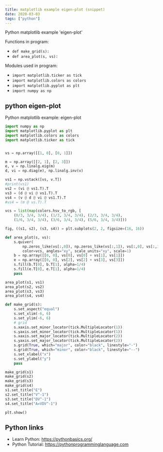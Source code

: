 ```yaml
---
title: matplotlib example eigen-plot (snippet)
date: 2020-03-03
tags: ["python"]
---
```

Python matplotlib example 'eigen-plot'

Functions in program: 
* `def make_grid(s):`
* `def area_plot(s, vs):`

Modules used in program: 
* `import matplotlib.ticker as tick`
* `import matplotlib.colors as colors`
* `import matplotlib.pyplot as plt`
* `import numpy as np`

## python eigen-plot

Python matplotlib example: eigen-plot

```python
import numpy as np
import matplotlib.pyplot as plt
import matplotlib.colors as colors
import matplotlib.ticker as tick


vs = np.array([[1, 0], [0, 1]])

m = np.array([[2, 1], [2, 3]])
e, v = np.linalg.eig(m)
d, vi = np.diag(e), np.linalg.inv(v)

vs1 = np.vstack([vs, v.T])
#print(vs1)
vs2 = (vi @ vs1.T).T
vs3 = (d @ vi @ vs1.T).T
vs4 = (v @ d @ vi @ vs1.T).T
#vs4 = (m @ vs.T).T

vcs = list(map(colors.hsv_to_rgb, [
    (0/3, 3/4, 3/4), (1/3, 3/4, 3/4), (2/3, 3/4, 3/4),
    (1/6, 3/4, 3/4), (3/6, 3/4, 3/4), (5/6, 3/4, 3/4)]))

fig, ((s1, s2), (s3, s4)) = plt.subplots(2, 2, figsize=(16, 16))

def area_plot(s, vs):
    s.quiver(
        np.zeros_like(vs[:,0]), np.zeros_like(vs[:,1]), vs[:,0], vs[:,1],
        color=vcs, angles="xy", scale_units="xy", scale=1)
    b = np.array([[0, 0], vs[0], vs[0] + vs[1], vs[1]])
    e = np.array([[0, 0], vs[2], vs[2] + vs[3], vs[3]])
    s.fill(b.T[0], b.T[1], alpha=1/4)
    s.fill(e.T[0], e.T[1], alpha=1/4)
    pass

area_plot(s1, vs1)
area_plot(s2, vs2)
area_plot(s3, vs3)
area_plot(s4, vs4)

def make_grid(s):
    s.set_aspect("equal")
    s.set_xlim(-6, 6)
    s.set_ylim(-6, 6)
    # grid
    s.xaxis.set_minor_locator(tick.MultipleLocator(1))
    s.yaxis.set_minor_locator(tick.MultipleLocator(1))
    s.xaxis.set_major_locator(tick.MultipleLocator(2))
    s.yaxis.set_major_locator(tick.MultipleLocator(2))
    s.grid(True, which="major", color="black", linestyle="-")
    s.grid(True, which="minor", color="black", linestyle="--")
    s.set_xlabel("x")
    s.set_ylabel("y")
    pass

make_grid(s1)
make_grid(s2)
make_grid(s3)
make_grid(s4)
s1.set_title("E")
s2.set_title("V^-1")
s3.set_title("DV^-1")
s4.set_title("A=VDV^-1")

plt.show()


```

## Python links

- Learn Python: https://pythonbasics.org/
- Python Tutorial: https://pythonprogramminglanguage.com
